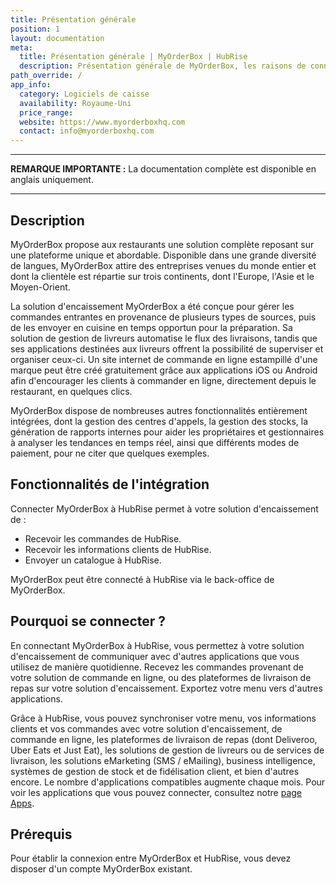 ```yaml
---
title: Présentation générale
position: 1
layout: documentation
meta:
  title: Présentation générale | MyOrderBox | HubRise
  description: Présentation générale de MyOrderBox, les raisons de connecter votre caisse à HubRise et les fonctionnalités de l'intégration avec HubRise.
path_override: /
app_info:
  category: Logiciels de caisse
  availability: Royaume-Uni
  price_range:
  website: https://www.myorderboxhq.com
  contact: info@myorderboxhq.com
---
```


---

**REMARQUE IMPORTANTE :** La documentation complète est disponible <Link to="/apps/myorderbox" addLocalePrefix={false}>en anglais uniquement</Link>.

---

## Description

MyOrderBox propose aux restaurants une solution complète reposant sur une plateforme unique et abordable. Disponible dans une grande diversité de langues, MyOrderBox attire des entreprises venues du monde entier et dont la clientèle est répartie sur trois continents, dont l'Europe, l'Asie et le Moyen-Orient.

La solution d'encaissement MyOrderBox a été conçue pour gérer les commandes entrantes en provenance de plusieurs types de sources, puis de les envoyer en cuisine en temps opportun pour la préparation. Sa solution de gestion de livreurs automatise le flux des livraisons, tandis que ses applications destinées aux livreurs offrent la possibilité de superviser et organiser ceux-ci. Un site internet de commande en ligne estampillé d'une marque peut être créé gratuitement grâce aux applications iOS ou Android afin d'encourager les clients à commander en ligne, directement depuis le restaurant, en quelques clics.

MyOrderBox dispose de nombreuses autres fonctionnalités entièrement intégrées, dont la gestion des centres d'appels, la gestion des stocks, la génération de rapports internes pour aider les propriétaires et gestionnaires à analyser les tendances en temps réel, ainsi que différents modes de paiement, pour ne citer que quelques exemples.

## Fonctionnalités de l'intégration

Connecter MyOrderBox à HubRise permet à votre solution d'encaissement de :

- Recevoir les commandes de HubRise.
- Recevoir les informations clients de HubRise.
- Envoyer un catalogue à HubRise.

MyOrderBox peut être connecté à HubRise via le back-office de MyOrderBox.

## Pourquoi se connecter ?

En connectant MyOrderBox à HubRise, vous permettez à votre solution d'encaissement de communiquer avec d'autres applications que vous utilisez de manière quotidienne. Recevez les commandes provenant de votre solution de commande en ligne, ou des plateformes de livraison de repas sur votre solution d'encaissement. Exportez votre menu vers d'autres applications.

Grâce à HubRise, vous pouvez synchroniser votre menu, vos informations clients et vos commandes avec votre solution d'encaissement, de commande en ligne, les plateformes de livraison de repas (dont Deliveroo, Uber Eats et Just Eat), les solutions de gestion de livreurs ou de services de livraison, les solutions eMarketing (SMS / eMailing), business intelligence, systèmes de gestion de stock et de fidélisation client, et bien d'autres encore. Le nombre d'applications compatibles augmente chaque mois. Pour voir les applications que vous pouvez connecter, consultez notre [page Apps](/apps).

## Prérequis

Pour établir la connexion entre MyOrderBox et HubRise, vous devez disposer d'un compte MyOrderBox existant.
